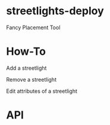 # streetlights-deploy
Fancy Placement Tool


# How-To

Add a streetlight

Remove a streetlight

Edit attributes of a streetlight

# API
